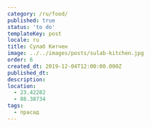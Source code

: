 ```yaml
---
category: /ru/food/
published: true
status: 'to do'
templateKey: post
locale: ru
title: Сулаб Китчен
image: ../../images/posts/sulab-kitchen.jpg
order: 6
created_dt: 2019-12-04T12:00:00.000Z
published_dt:
description:
location:
  - 23.42282
  - 88.38734
tags:
  - прасад
---
```


<tbd locale="ru" url="mailto:haribol@mayapur.live"></tbd>
